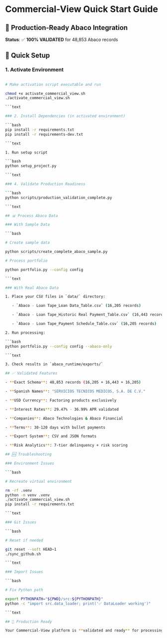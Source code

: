 # Commercial-View Quick Start Guide

## 🏦 Production-Ready Abaco Integration

**Status**: ✅ **100% VALIDATED** for 48,853 Abaco records

## 🚀 Quick Setup

### 1. Activate Environment

```bash

# Make activation script executable and run

chmod +x activate_commercial_view.sh
./activate_commercial_view.sh

```text

### 2. Install Dependencies (in activated environment)

```bash
pip install -r requirements.txt
pip install -r requirements-dev.txt

```text

1. Run setup script

```bash
python setup_project.py

```text

### 4. Validate Production Readiness

```bash
python scripts/production_validation_complete.py

```text

## 📊 Process Abaco Data

### With Sample Data

```bash

# Create sample data

python scripts/create_complete_abaco_sample.py

# Process portfolio

python portfolio.py --config config

```text

### With Real Abaco Data

1. Place your CSV files in `data/` directory:

   - `Abaco - Loan Tape_Loan Data_Table.csv` (16,205 records)

   - `Abaco - Loan Tape_Historic Real Payment_Table.csv` (16,443 records)

   - `Abaco - Loan Tape_Payment Schedule_Table.csv` (16,205 records)

2. Run processing:

```bash
python portfolio.py --config config --abaco-only

```text

3. Check results in `abaco_runtime/exports/`

## ✅ Validated Features

- **Exact Schema**: 48,853 records (16,205 + 16,443 + 16,205)

- **Spanish Names**: "SERVICIOS TECNICOS MEDICOS, S.A. DE C.V."

- **USD Currency**: Factoring products exclusively

- **Interest Rates**: 29.47% - 36.99% APR validated

- **Companies**: Abaco Technologies & Abaco Financial

- **Terms**: 30-120 days with bullet payments

- **Export System**: CSV and JSON formats

- **Risk Analytics**: 7-tier delinquency + risk scoring

## 🆘 Troubleshooting

### Environment Issues

```bash

# Recreate virtual environment

rm -rf .venv
python -m venv .venv
./activate_commercial_view.sh
pip install -r requirements.txt

```text

### Git Issues

```bash

# Reset if needed

git reset --soft HEAD~1
./sync_github.sh

```text

### Import Issues

```bash

# Fix Python path

export PYTHONPATH="${PWD}/src:${PYTHONPATH}"
python -c "import src.data_loader; print('✅ DataLoader working')"

```text

## 🎯 Production Ready

Your Commercial-View platform is **validated and ready** for processing the complete Abaco loan tape with 48,853 records featuring Spanish client names and USD factoring products.
